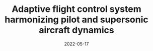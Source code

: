 ---
title: "Adaptive flight control system harmonizing pilot and supersonic aircraft dynamics"
collection: talks
type: "Presentation"
permalink: /talks/2022-05-17-towards-plug-and-play
venue: "9th International Academy of Astronautics (IAA) Symposium on Space Flight Safety"
date: 2022-05-17
# location: ""
---